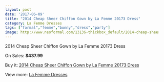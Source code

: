 ```yaml
---
layout: post
date: '2017-06-09'
title: "2014 Cheap Sheer Chiffon Gown by La Femme 20173 Dress"
category: La Femme Dresses
tags: ["formal","femme","bonny","dress","party"]
image: http://www.neoformal.com/13136-thickbox_default/2014-cheap-sheer-chiffon-gown-by-la-femme-20173-dress.jpg
---
```

2014 Cheap Sheer Chiffon Gown by La Femme 20173 Dress

On Sales: **$437.99**
<a href="https://www.neoformal.com/en/la-femme-dresses-2014/4584-2014-cheap-sheer-chiffon-gown-by-la-femme-20173-dress.html"><amp-img layout="responsive" width="600" height="600" src="//www.neoformal.com/13136-thickbox_default/2014-cheap-sheer-chiffon-gown-by-la-femme-20173-dress.jpg" alt="2014 Cheap Sheer Chiffon Gown by La Femme 20173 Dress 0" /></a>
<a href="https://www.neoformal.com/en/la-femme-dresses-2014/4584-2014-cheap-sheer-chiffon-gown-by-la-femme-20173-dress.html"><amp-img layout="responsive" width="600" height="600" src="//www.neoformal.com/13139-thickbox_default/2014-cheap-sheer-chiffon-gown-by-la-femme-20173-dress.jpg" alt="2014 Cheap Sheer Chiffon Gown by La Femme 20173 Dress 1" /></a>
<a href="https://www.neoformal.com/en/la-femme-dresses-2014/4584-2014-cheap-sheer-chiffon-gown-by-la-femme-20173-dress.html"><amp-img layout="responsive" width="600" height="600" src="//www.neoformal.com/13138-thickbox_default/2014-cheap-sheer-chiffon-gown-by-la-femme-20173-dress.jpg" alt="2014 Cheap Sheer Chiffon Gown by La Femme 20173 Dress 2" /></a>
<a href="https://www.neoformal.com/en/la-femme-dresses-2014/4584-2014-cheap-sheer-chiffon-gown-by-la-femme-20173-dress.html"><amp-img layout="responsive" width="600" height="600" src="//www.neoformal.com/13137-thickbox_default/2014-cheap-sheer-chiffon-gown-by-la-femme-20173-dress.jpg" alt="2014 Cheap Sheer Chiffon Gown by La Femme 20173 Dress 3" /></a>

Buy it: [2014 Cheap Sheer Chiffon Gown by La Femme 20173 Dress](https://www.neoformal.com/en/la-femme-dresses-2014/4584-2014-cheap-sheer-chiffon-gown-by-la-femme-20173-dress.html "2014 Cheap Sheer Chiffon Gown by La Femme 20173 Dress")

View more: [La Femme Dresses](https://www.neoformal.com/en/56-la-femme-dresses-2014 "La Femme Dresses")
